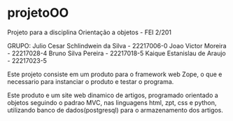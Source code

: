 # projetoOO
Projeto para a disciplina Orientação a objetos - FEI 2/201

GRUPO:
    Julio Cesar Schlindwein da Silva    -   22217006-0
    Joao Victor Moreira                 -   22217028-4
    Bruno Silva Pereira                 -   22217018-5
    Kaique Estanislau de Araujo         -   22217023-5



Este projeto consiste em um produto para o framework web Zope, o que e necessario para instanciar o produto e testar o programa.

Este produto e um site web dinamico de artigos, programado orientado a objetos seguindo o padrao MVC, nas linguagens html, zpt, css e python, utilizando banco de dados(postgresql) para o armazenamento dos artigos.
